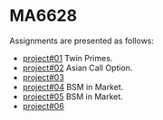 
# MA6628

Assignments are presented as follows:

- [project#01](https://github.com/pinhuang0317/MA6628-Assignment/blob/master/Project%2301.ipynb) Twin Primes. 
- [project#02](https://github.com/pinhuang0317/MA6628-Assignment/blob/master/Project%2302.ipynb) Asian Call Option. 
- [project#03](https://github.com/pinhuang0317/MA6628-Assignment/blob/master/Project%2304.ipynb)  
- [project#04](https://github.com/pinhuang0317/MA6628-Assignment/blob/master/Project%2304.ipynb) BSM in Market. 
- [project#05](https://github.com/pinhuang0317/MA6628-Assignment/blob/master/Project%2304.ipynb) BSM in Market. 
- [project#06](https://github.com/pinhuang0317/MA6628-Assignment/blob/master/Project%2304.ipynb)  
